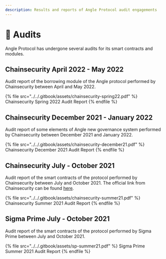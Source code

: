```yaml
---
description: Results and reports of Angle Protocol audit engagements
---
```


# 🔐 Audits

Angle Protocol has undergone several audits for its smart contracts and modules.

## Chainsecurity April 2022 - May 2022

Audit report of the borrowing module of the Angle protocol performed by Chainsecurity between April and May 2022.

{% file src="../../.gitbook/assets/chainsecurity-spring22.pdf" %}
Chainsecurity Spring 2022 Audit Report
{% endfile %}

## Chainsecurity December 2021 - January 2022

Audit report of some elements of Angle new governance system performed by Chainsecurity between December 2021 and January 2022.

{% file src="../../.gitbook/assets/chainsecurity-december21.pdf" %}
Chainsecurity December 2021 Audit Report
{% endfile %}

## Chainsecurity July - October 2021

Audit report of the smart contracts of the protocol performed by Chainsecurity between July and October 2021. The official link from Chainsecurity can be found [here](https://chainsecurity.com/security-audit/angle-protocol/).

{% file src="../../.gitbook/assets/chainsecurity-summer21.pdf" %}
Chainsecurity Summer 2021 Audit Report
{% endfile %}

## Sigma Prime July - October 2021

Audit report of the smart contracts of the protocol performed by Sigma Prime between July and October 2021.

{% file src="../../.gitbook/assets/sp-summer21.pdf" %}
Sigma Prime Summer 2021 Audit Report
{% endfile %}
